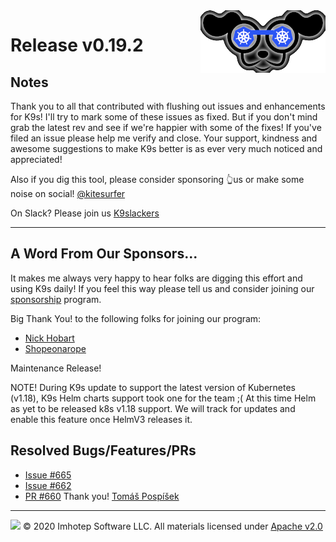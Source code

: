 <img src="https://raw.githubusercontent.com/derailed/k9s/master/assets/k9s_small.png" align="right" width="200" height="auto"/>

# Release v0.19.2

## Notes

Thank you to all that contributed with flushing out issues and enhancements for K9s! I'll try to mark some of these issues as fixed. But if you don't mind grab the latest rev and see if we're happier with some of the fixes! If you've filed an issue please help me verify and close. Your support, kindness and awesome suggestions to make K9s better is as ever very much noticed and appreciated!

Also if you dig this tool, please consider sponsoring 👆us or make some noise on social! [@kitesurfer](https://twitter.com/kitesurfer)

On Slack? Please join us [K9slackers](https://join.slack.com/t/k9sers/shared_invite/enQtOTA5MDEyNzI5MTU0LWQ1ZGI3MzliYzZhZWEyNzYxYzA3NjE0YTk1YmFmNzViZjIyNzhkZGI0MmJjYzhlNjdlMGJhYzE2ZGU1NjkyNTM)

---

## A Word From Our Sponsors...

It makes me always very happy to hear folks are digging this effort and using K9s daily! If you feel this way please tell us and consider joining our [sponsorship](https://github.com/sponsors/derailed) program.

Big Thank You! to the following folks for joining our program:

* [Nick Hobart](https://github.com/nwhobart)
* [Shopeonarope](https://github.com/shopeonarope)

Maintenance Release!

NOTE! During K9s update to support the latest version of Kubernetes (v1.18), K9s Helm charts support took one for the team ;( At this time Helm as yet to be released k8s v1.18 support. We will track for updates and enable this feature once HelmV3 releases it.

## Resolved Bugs/Features/PRs

* [Issue #665](https://github.com/kswapd/k10s/issues/665)
* [Issue #662](https://github.com/kswapd/k10s/issues/662)
* [PR #660](https://github.com/kswapd/k10s/pull/660) Thank you! [Tomáš Pospíšek](https://github.com/tpo)

---

<img src="https://raw.githubusercontent.com/derailed/k9s/master/assets/imhotep_logo.png" width="32" height="auto"/> © 2020 Imhotep Software LLC. All materials licensed under [Apache v2.0](http://www.apache.org/licenses/LICENSE-2.0)
